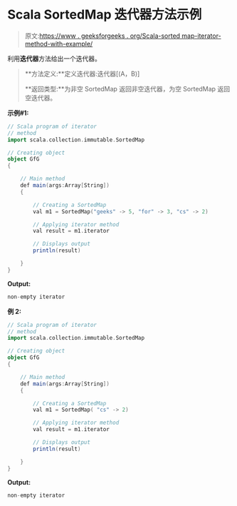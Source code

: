 # Scala SortedMap 迭代器方法示例

> 原文:[https://www . geeksforgeeks . org/Scala-sorted map-iterator-method-with-example/](https://www.geeksforgeeks.org/scala-sortedmap-iterator-method-with-example/)

利用**迭代器**方法给出一个迭代器。

> **方法定义:**定义迭代器:迭代器[(A，B)]
> 
> **返回类型:**为非空 SortedMap 返回非空迭代器，为空 SortedMap 返回空迭代器。

**示例#1:**

```scala
// Scala program of iterator
// method
import scala.collection.immutable.SortedMap

// Creating object
object GfG
{ 

    // Main method
    def main(args:Array[String])
    {

        // Creating a SortedMap
        val m1 = SortedMap("geeks" -> 5, "for" -> 3, "cs" -> 2) 

        // Applying iterator method
        val result = m1.iterator

        // Displays output
        println(result)

    }
}
```

**Output:**

```scala
non-empty iterator

```

**例 2:**

```scala
// Scala program of iterator
// method
import scala.collection.immutable.SortedMap

// Creating object
object GfG
{ 

    // Main method
    def main(args:Array[String])
    {

        // Creating a SortedMap
        val m1 = SortedMap( "cs" -> 2) 

        // Applying iterator method
        val result = m1.iterator

        // Displays output
        println(result)

    }
}
```

**Output:**

```scala
non-empty iterator

```